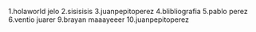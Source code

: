 
1.holaworld jelo 
2.sisisisis
3.juanpepitoperez
4.blibliografia
5.pablo perez
6.ventio juarer
9.brayan maaayeeer
10.juanpepitoperez

